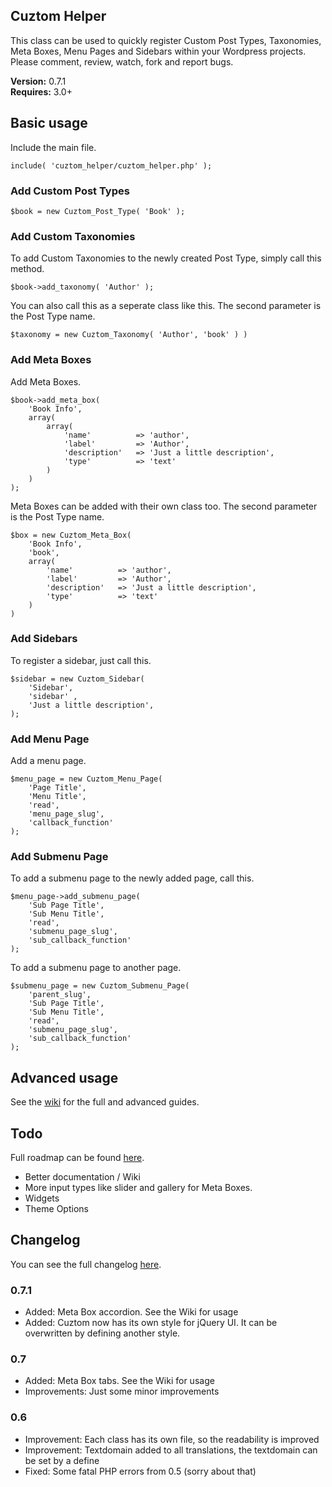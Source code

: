 ## Cuztom Helper

This class can be used to quickly register Custom Post Types, Taxonomies, Meta Boxes, Menu Pages and Sidebars within your Wordpress projects. Please comment, review, watch, fork and report bugs.

**Version:** 0.7.1  
**Requires:** 3.0+ 

## Basic usage

Include the main file.
	
	include( 'cuztom_helper/cuztom_helper.php' );
   
### Add Custom Post Types
	
	$book = new Cuztom_Post_Type( 'Book' );
	
### Add Custom Taxonomies
	
To add Custom Taxonomies to the newly created Post Type, simply call this method.

	$book->add_taxonomy( 'Author' );
			
You can also call this as a seperate class like this. The second parameter is the Post Type name.

	$taxonomy = new Cuztom_Taxonomy( 'Author', 'book' ) )

### Add Meta Boxes
	
Add Meta Boxes.

	$book->add_meta_box( 
		'Book Info', 
		array(
			array(
				'name' 			=> 'author',
				'label' 		=> 'Author',
				'description'	=> 'Just a little description',
				'type'			=> 'text'
			)
		)
	);
	
Meta Boxes can be added with their own class too. The second parameter is the Post Type name.

	$box = new Cuztom_Meta_Box(  
		'Book Info', 
		'book',
		array(
			'name' 			=> 'author',
			'label' 		=> 'Author',
			'description'	=> 'Just a little description',
			'type'			=> 'text'
		)
	)
	
### Add Sidebars

To register a sidebar, just call this.

	$sidebar = new Cuztom_Sidebar( 
		'Sidebar',
		'sidebar' ,
		'Just a little description',
	);

### Add Menu Page

Add a menu page.

	$menu_page = new Cuztom_Menu_Page(
		'Page Title', 
		'Menu Title', 
		'read', 
		'menu_page_slug', 
		'callback_function'
	);
	
### Add Submenu Page

To add a submenu page to the newly added page, call this.

	$menu_page->add_submenu_page(
		'Sub Page Title',
		'Sub Menu Title',
		'read', 
		'submenu_page_slug', 
		'sub_callback_function'
	);

To add a submenu page to another page.

	$submenu_page = new Cuztom_Submenu_Page(
		'parent_slug',
		'Sub Page Title',
		'Sub Menu Title',
		'read', 
		'submenu_page_slug', 
		'sub_callback_function'
	);
	
## Advanced usage
See the <a href="https://github.com/Gizburdt/Wordpress-Cuztom-Helper/wiki">wiki</a> for the full and advanced guides.
	
## Todo
Full roadmap can be found <a href="https://github.com/Gizburdt/Wordpress-Cuztom-Helper/wiki/Roadmap">here</a>.

* Better documentation / Wiki
* More input types like slider and gallery for Meta Boxes.
* Widgets
* Theme Options

## Changelog
You can see the full changelog <a href="https://github.com/Gizburdt/Wordpress-Cuztom-Helper/wiki/Changelog">here</a>.

### 0.7.1
* Added: Meta Box accordion. See the Wiki for usage
* Added: Cuztom now has its own style for jQuery UI. It can be overwritten by defining another style.

### 0.7
* Added: Meta Box tabs. See the Wiki for usage
* Improvements: Just some minor improvements

### 0.6
* Improvement: Each class has its own file, so the readability is improved
* Improvement: Textdomain added to all translations, the textdomain can be set by a define
* Fixed: Some fatal PHP errors from 0.5 (sorry about that)